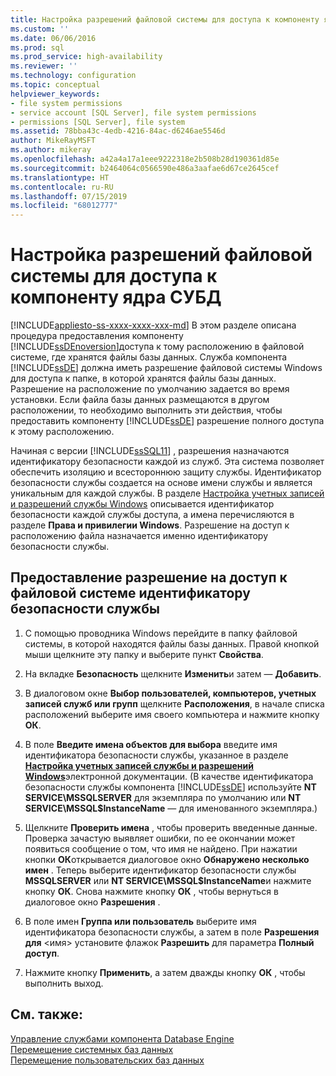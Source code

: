 ```yaml
---
title: Настройка разрешений файловой системы для доступа к компоненту ядра СУБД | Документы Майкрософт
ms.custom: ''
ms.date: 06/06/2016
ms.prod: sql
ms.prod_service: high-availability
ms.reviewer: ''
ms.technology: configuration
ms.topic: conceptual
helpviewer_keywords:
- file system permissions
- service account [SQL Server], file system permissions
- permissions [SQL Server], file system
ms.assetid: 78bba43c-4edb-4216-84ac-d6246ae5546d
author: MikeRayMSFT
ms.author: mikeray
ms.openlocfilehash: a42a4a17a1eee9222318e2b508b28d190361d85e
ms.sourcegitcommit: b2464064c0566590e486a3aafae6d67ce2645cef
ms.translationtype: HT
ms.contentlocale: ru-RU
ms.lasthandoff: 07/15/2019
ms.locfileid: "68012777"
---
```

# <a name="configure-file-system-permissions-for-database-engine-access"></a>Настройка разрешений файловой системы для доступа к компоненту ядра СУБД
[!INCLUDE[appliesto-ss-xxxx-xxxx-xxx-md](../../includes/appliesto-ss-xxxx-xxxx-xxx-md.md)]
  В этом разделе описана процедура предоставления компоненту [!INCLUDE[ssDEnoversion](../../includes/ssdenoversion-md.md)]доступа к тому расположению в файловой системе, где хранятся файлы базы данных. Служба компонента [!INCLUDE[ssDE](../../includes/ssde-md.md)] должна иметь разрешение файловой системы Windows для доступа к папке, в которой хранятся файлы базы данных. Разрешение на расположение по умолчанию задается во время установки. Если файла базы данных размещаются в другом расположении, то необходимо выполнить эти действия, чтобы предоставить компоненту [!INCLUDE[ssDE](../../includes/ssde-md.md)] разрешение полного доступа к этому расположению.  
  
 Начиная с версии [!INCLUDE[ssSQL11](../../includes/sssql11-md.md)] , разрешения назначаются идентификатору безопасности каждой из служб. Эта система позволяет обеспечить изоляцию и всестороннюю защиту службы. Идентификатор безопасности службы создается на основе имени службы и является уникальным для каждой службы. В разделе [Настройка учетных записей и разрешений службы Windows](../../database-engine/configure-windows/configure-windows-service-accounts-and-permissions.md) описывается идентификатор безопасности каждой службы доступа, а имена перечисляются в разделе **Права и привилегии Windows**. Разрешение на доступ к расположению файла назначается именно идентификатору безопасности службы.  
  
## <a name="to-grant-file-system-permission-to-the-per-service-sid"></a>Предоставление разрешение на доступ к файловой системе идентификатору безопасности службы  
  
1.  С помощью проводника Windows перейдите в папку файловой системы, в которой находятся файлы базы данных. Правой кнопкой мыши щелкните эту папку и выберите пункт **Свойства**.  
  
2.  На вкладке **Безопасность** щелкните **Изменить**и затем ― **Добавить**.  
  
3.  В диалоговом окне **Выбор пользователей, компьютеров, учетных записей служб или групп** щелкните **Расположения**, в начале списка расположений выберите имя своего компьютера и нажмите кнопку **ОК**.  
  
4.  В поле **Введите имена объектов для выбора** введите имя идентификатора безопасности службы, указанное в разделе [**Настройка учетных записей службы и разрешений Windows**](../../database-engine/configure-windows/configure-windows-service-accounts-and-permissions.md)электронной документации. (В качестве идентификатора безопасности службы компонента [!INCLUDE[ssDE](../../includes/ssde-md.md)] используйте **NT SERVICE\MSSQLSERVER** для экземпляра по умолчанию или **NT SERVICE\MSSQL$InstanceName** — для именованного экземпляра.)  
  
5.  Щелкните **Проверить имена** , чтобы проверить введенные данные. Проверка зачастую выявляет ошибки, по ее окончании может появиться сообщение о том, что имя не найдено. При нажатии кнопки **ОК**открывается диалоговое окно **Обнаружено несколько имен** . Теперь выберите идентификатор безопасности службы **MSSQLSERVER** или **NT SERVICE\MSSQL$InstanceName**и нажмите кнопку **ОК**.  Снова нажмите кнопку **ОК** , чтобы вернуться в диалоговое окно **Разрешения** .   
6.  В поле имен **Группа или пользователь** выберите имя идентификатора безопасности службы, а затем в поле **Разрешения для** \<имя> установите флажок **Разрешить** для параметра **Полный доступ**.  
  
7. Нажмите кнопку **Применить**, а затем дважды кнопку **ОК** , чтобы выполнить выход.  
  
## <a name="see-also"></a>См. также:  
 [Управление службами компонента Database Engine](../../database-engine/configure-windows/manage-the-database-engine-services.md)   
 [Перемещение системных баз данных](../../relational-databases/databases/move-system-databases.md)   
 [Перемещение пользовательских баз данных](../../relational-databases/databases/move-user-databases.md)  
  
  
